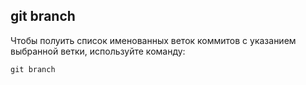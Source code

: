 ## **git branch**

Чтобы полуить список именованных веток коммитов с указанием выбранной ветки, используйте команду:

```
git branch
```